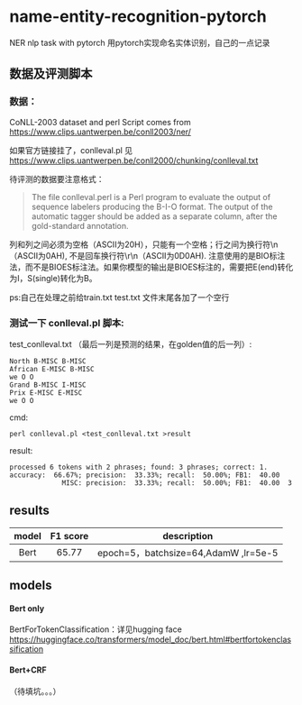 # name-entity-recognition-pytorch
NER nlp task with pytorch
用pytorch实现命名实体识别，自己的一点记录

## 数据及评测脚本
  
### 数据：

CoNLL-2003 dataset and perl Script comes from https://www.clips.uantwerpen.be/conll2003/ner/ 

如果官方链接挂了，conlleval.pl 见 https://www.clips.uantwerpen.be/conll2000/chunking/conlleval.txt

待评测的数据要注意格式：

> The file conlleval.perl is a Perl program to evaluate the output of sequence labelers producing the B-I-O format. The output of the automatic tagger should be added as a separate column, after the gold-standard annotation.
  
  列和列之间必须为空格（ASCII为20H），只能有一个空格；行之间为换行符\n（ASCII为0AH),
不是回车换行符\r\n（ASCII为0D0AH). 
  注意使用的是BIO标注法，而不是BIOES标注法。如果你模型的输出是BIOES标注的，需要把E(end)转化为I，S(single)转化为B。

ps:自己在处理之前给train.txt test.txt 文件末尾各加了一个空行

### 测试一下 conlleval.pl 脚本:

test_conlleval.txt （最后一列是预测的结果，在golden值的后一列）:

```  
North B-MISC B-MISC
African E-MISC B-MISC
we O O
Grand B-MISC I-MISC
Prix E-MISC E-MISC
we O O
```
cmd:

`perl conlleval.pl <test_conlleval.txt >result`

result:
```
processed 6 tokens with 2 phrases; found: 3 phrases; correct: 1.
accuracy:  66.67%; precision:  33.33%; recall:  50.00%; FB1:  40.00
             MISC: precision:  33.33%; recall:  50.00%; FB1:  40.00  3
```

## results
|model|F1 score|description|
|:-:|:-:|:-:|
|Bert|65.77|epoch=5，batchsize=64,AdamW ,lr=5e-5|

## models

#### Bert only

BertForTokenClassification：详见hugging face https://huggingface.co/transformers/model_doc/bert.html#bertfortokenclassification

#### Bert+CRF

（待填坑。。。）
